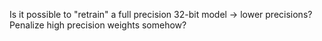 Is it possible to "retrain" a full precision 32-bit model -> lower precisions?
Penalize high precision weights somehow?